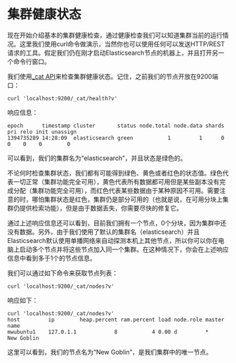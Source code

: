 # 集群健康状态

现在开始介绍基本的集群健康检查，通过健康检查我们可以知道集群当前的运行情况。这里我们使用curl命令做演示，当然你也可以使用任何可以发送HTTP\/REST请求的工具。假定我们仍在刚才启动Elasticsearch节点的机器上，并且打开另一个命令行窗口。

我们使用[\_cat API](/cat-apis/README.md)来检查集群健康状态。记住，之前我们的节点开放在9200端口：

```
curl 'localhost:9200/_cat/health?v'
```

响应信息：

```
epoch      timestamp cluster       status node.total node.data shards pri relo init unassign
1394735289 14:28:09  elasticsearch green           1         1      0   0    0    0        0
```

可以看到，我们的集群名为“elasticsearch”，并且状态是绿色的。

不论何时检查集群状态，我们都有可能得到绿色、黄色或者红色的状态值。绿色代表一切正常（集群功能完全可用），黄色代表所有数据都可用但是某些副本没有完成分配（集群功能完全可用），而红色代表某些数据由于某种原因不可用。需要注意的时，哪怕集群状态是红色，集群仍是部分可用的（也就是说，在可用分块上集群仍提供检索功能），但是由于数据丢失，你需要尽快的修复它。

通过上述响应信息还可以看到，目前我们拥有一个节点，0个分块，因为集群中还没有数据。另外，由于我们使用了默认的集群名（elasticsearch）并且Elasticsearch默认使用单播网络来自动探测本机上其他节点，所以你可以你在电脑上启动多个节点并将这些节点加入同一个集群。在这种情况下，你会在上述响应信息中看到多于1个的节点信息。

我们可以通过如下命令来获取节点列表：

```
curl 'localhost:9200/_cat/nodes?v'
```

响应如下：

```
curl 'localhost:9200/_cat/nodes?v'
host         ip        heap.percent ram.percent load node.role master name
mwubuntu1    127.0.1.1            8           4 0.00 d         *      New Goblin
```

这里可以看到，我们的节点名为“New Goblin”，是我们集群中的唯一节点。

